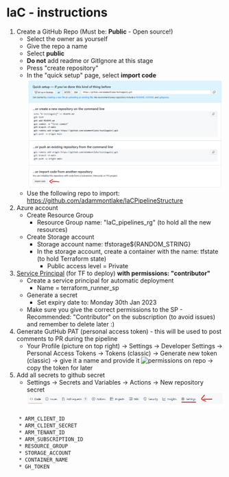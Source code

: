 IaC - instructions
============
1. Create a GitHub Repo (Must be: **Public** - Open source!)
   * Select the owner as yourself
   * Give the repo a name
   * Select **public**
   * **Do not** add readme or GitIgnore at this stage
   * Press "create repository"
   * In the "quick setup" page, select **import code** ![import screenshot](https://raw.githubusercontent.com/adammontlake/IaC-TF-pipe-demo/main/resources/import_code.png)
   * Use the following repo to import: https://github.com/adammontlake/IaCPipelineStructure
2. Azure account
   * Create Resource Group 
     * Resource Group name: "IaC_pipelines_rg" (to hold all the new resources)
   * Create Storage account
     * Storage account name: tfstorage${RANDOM_STRING}
     * In the storage account, create a container with the name: tfstate (to hold Terraform state)
       * Public access level = Private
3. [Service Principal](https://learn.microsoft.com/en-us/azure/purview/create-service-principal-azure) (for TF to deploy)  **with permissions: "contributor"**
    * Create a service principal for automatic deployment
      *  Name = terraform_runner_sp
    * Generate a secret 
      * Set expiry date to: Monday 30th Jan 2023
    * Make sure you give the correct permissions to the SP - Recommended: "Contributor" on the subscription (to avoid issues) and remember to delete later :) 
4. Generate GutHub PAT (personal access token) - this will be used to post comments to PR during the pipeline
    * Your Profile (picture on top right)  -> Settings -> Developer Settings -> Personal Access Tokens -> Tokens (classic) -> Generate new token (classic) -> give it a name and provide it ![permissions](https://learn.microsoft.com/en-us/azure/role-based-access-control/role-assignments-portal) on repo -> copy the token for later
5. Add all secrets to github secret
    * Settings  ->  Secrets and Variables  ->  Actions  ->  New repository secret
![repo settings screenshot](https://raw.githubusercontent.com/adammontlake/IaC-TF-pipe-demo/main/resources/repo_settings.png)
~~~
    * ARM_CLIENT_ID 
    * ARM_CLIENT_SECRET 
    * ARM_TENANT_ID 
    * ARM_SUBSCRIPTION_ID 
    * RESOURCE_GROUP
    * STORAGE_ACCOUNT
    * CONTAINER_NAME
    * GH_TOKEN
~~~
